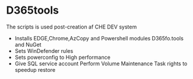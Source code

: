 # D365tools
The scripts is used post-creation  af CHE DEV system<br>
- Installs EDGE,Chrome,AzCopy and Powershell modules D365fo.tools and NuGet<br>
- Sets WinDefender rules
- Sets powerconfig to High performance
- Give SQL service account Perform Volume Maintenance Task rights to speedup restore


